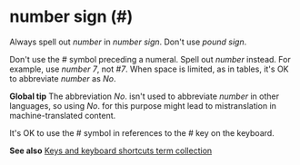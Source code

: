 # number sign (\#)

Always spell out *number* in *number sign*. Don't use *pound sign*.

Don't use the \# symbol preceding a numeral. Spell out *number* instead. For example, use *number 7*, not *\#7*. When space is limited, as in tables, it's OK to abbreviate *number* as *No*.

**Global tip** The abbreviation *No*. isn't used to abbreviate *number* in other languages, so using *No*. for this purpose might lead to mistranslation in machine-translated content.

It's OK to use the \# symbol in references to the \# key on the keyboard.

**See also** [Keys and keyboard shortcuts term collection](../term-collections/keys-keyboard-shortcuts.md)

